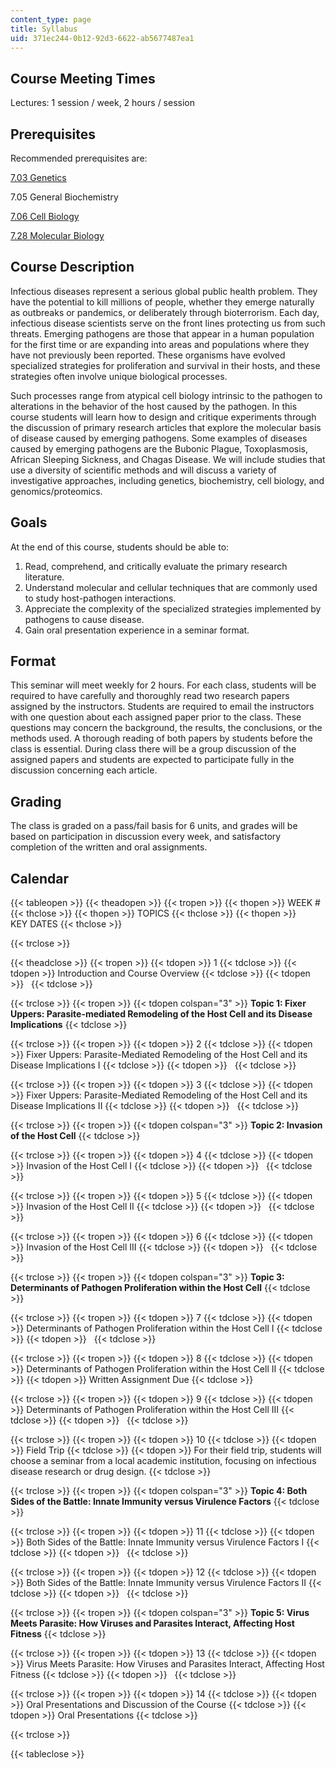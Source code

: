 ```yaml
---
content_type: page
title: Syllabus
uid: 371ec244-0b12-92d3-6622-ab5677487ea1
---
```


Course Meeting Times
--------------------

Lectures: 1 session / week, 2 hours / session

Prerequisites
-------------

Recommended prerequisites are:

[7.03 Genetics](/courses/7-03-genetics-fall-2004/)

7.05 General Biochemistry

[7.06 Cell Biology](/courses/7-06-cell-biology-spring-2007/)

[7.28 Molecular Biology](/courses/7-28-molecular-biology-spring-2005/)

Course Description
------------------

Infectious diseases represent a serious global public health problem. They have the potential to kill millions of people, whether they emerge naturally as outbreaks or pandemics, or deliberately through bioterrorism. Each day, infectious disease scientists serve on the front lines protecting us from such threats. Emerging pathogens are those that appear in a human population for the first time or are expanding into areas and populations where they have not previously been reported. These organisms have evolved specialized strategies for proliferation and survival in their hosts, and these strategies often involve unique biological processes.

Such processes range from atypical cell biology intrinsic to the pathogen to alterations in the behavior of the host caused by the pathogen. In this course students will learn how to design and critique experiments through the discussion of primary research articles that explore the molecular basis of disease caused by emerging pathogens. Some examples of diseases caused by emerging pathogens are the Bubonic Plague, Toxoplasmosis, African Sleeping Sickness, and Chagas Disease. We will include studies that use a diversity of scientific methods and will discuss a variety of investigative approaches, including genetics, biochemistry, cell biology, and genomics/proteomics.

Goals
-----

At the end of this course, students should be able to:

1.  Read, comprehend, and critically evaluate the primary research literature.
2.  Understand molecular and cellular techniques that are commonly used to study host-pathogen interactions.
3.  Appreciate the complexity of the specialized strategies implemented by pathogens to cause disease.
4.  Gain oral presentation experience in a seminar format.

Format
------

This seminar will meet weekly for 2 hours. For each class, students will be required to have carefully and thoroughly read two research papers assigned by the instructors. Students are required to email the instructors with one question about each assigned paper prior to the class. These questions may concern the background, the results, the conclusions, or the methods used. A thorough reading of both papers by students before the class is essential. During class there will be a group discussion of the assigned papers and students are expected to participate fully in the discussion concerning each article.

Grading
-------

The class is graded on a pass/fail basis for 6 units, and grades will be based on participation in discussion every week, and satisfactory completion of the written and oral assignments.

Calendar
--------

{{< tableopen >}}
{{< theadopen >}}
{{< tropen >}}
{{< thopen >}}
WEEK #
{{< thclose >}}
{{< thopen >}}
TOPICS
{{< thclose >}}
{{< thopen >}}
KEY DATES
{{< thclose >}}

{{< trclose >}}

{{< theadclose >}}
{{< tropen >}}
{{< tdopen >}}
1
{{< tdclose >}}
{{< tdopen >}}
Introduction and Course Overview
{{< tdclose >}}
{{< tdopen >}}
 
{{< tdclose >}}

{{< trclose >}}
{{< tropen >}}
{{< tdopen colspan="3" >}}
**Topic 1: Fixer Uppers: Parasite-mediated Remodeling of the Host Cell and its Disease Implications**
{{< tdclose >}}

{{< trclose >}}
{{< tropen >}}
{{< tdopen >}}
2
{{< tdclose >}}
{{< tdopen >}}
Fixer Uppers: Parasite-Mediated Remodeling of the Host Cell and its Disease Implications I
{{< tdclose >}}
{{< tdopen >}}
 
{{< tdclose >}}

{{< trclose >}}
{{< tropen >}}
{{< tdopen >}}
3
{{< tdclose >}}
{{< tdopen >}}
Fixer Uppers: Parasite-Mediated Remodeling of the Host Cell and its Disease Implications II
{{< tdclose >}}
{{< tdopen >}}
 
{{< tdclose >}}

{{< trclose >}}
{{< tropen >}}
{{< tdopen colspan="3" >}}
**Topic 2: Invasion of the Host Cell**
{{< tdclose >}}

{{< trclose >}}
{{< tropen >}}
{{< tdopen >}}
4
{{< tdclose >}}
{{< tdopen >}}
Invasion of the Host Cell I
{{< tdclose >}}
{{< tdopen >}}
 
{{< tdclose >}}

{{< trclose >}}
{{< tropen >}}
{{< tdopen >}}
5
{{< tdclose >}}
{{< tdopen >}}
Invasion of the Host Cell II
{{< tdclose >}}
{{< tdopen >}}
 
{{< tdclose >}}

{{< trclose >}}
{{< tropen >}}
{{< tdopen >}}
6
{{< tdclose >}}
{{< tdopen >}}
Invasion of the Host Cell III
{{< tdclose >}}
{{< tdopen >}}
 
{{< tdclose >}}

{{< trclose >}}
{{< tropen >}}
{{< tdopen colspan="3" >}}
**Topic 3: Determinants of Pathogen Proliferation within the Host Cell**
{{< tdclose >}}

{{< trclose >}}
{{< tropen >}}
{{< tdopen >}}
7
{{< tdclose >}}
{{< tdopen >}}
Determinants of Pathogen Proliferation within the Host Cell I
{{< tdclose >}}
{{< tdopen >}}
 
{{< tdclose >}}

{{< trclose >}}
{{< tropen >}}
{{< tdopen >}}
8
{{< tdclose >}}
{{< tdopen >}}
Determinants of Pathogen Proliferation within the Host Cell II
{{< tdclose >}}
{{< tdopen >}}
Written Assignment Due
{{< tdclose >}}

{{< trclose >}}
{{< tropen >}}
{{< tdopen >}}
9
{{< tdclose >}}
{{< tdopen >}}
Determinants of Pathogen Proliferation within the Host Cell III
{{< tdclose >}}
{{< tdopen >}}
 
{{< tdclose >}}

{{< trclose >}}
{{< tropen >}}
{{< tdopen >}}
10
{{< tdclose >}}
{{< tdopen >}}
Field Trip
{{< tdclose >}}
{{< tdopen >}}
For their field trip, students will choose a seminar from a local academic institution, focusing on infectious disease research or drug design.
{{< tdclose >}}

{{< trclose >}}
{{< tropen >}}
{{< tdopen colspan="3" >}}
**Topic 4: Both Sides of the Battle: Innate Immunity versus Virulence Factors**
{{< tdclose >}}

{{< trclose >}}
{{< tropen >}}
{{< tdopen >}}
11
{{< tdclose >}}
{{< tdopen >}}
Both Sides of the Battle: Innate Immunity versus Virulence Factors I
{{< tdclose >}}
{{< tdopen >}}
 
{{< tdclose >}}

{{< trclose >}}
{{< tropen >}}
{{< tdopen >}}
12
{{< tdclose >}}
{{< tdopen >}}
Both Sides of the Battle: Innate Immunity versus Virulence Factors II
{{< tdclose >}}
{{< tdopen >}}
 
{{< tdclose >}}

{{< trclose >}}
{{< tropen >}}
{{< tdopen colspan="3" >}}
**Topic 5: Virus Meets Parasite: How Viruses and Parasites Interact, Affecting Host Fitness**
{{< tdclose >}}

{{< trclose >}}
{{< tropen >}}
{{< tdopen >}}
13
{{< tdclose >}}
{{< tdopen >}}
Virus Meets Parasite: How Viruses and Parasites Interact, Affecting Host Fitness
{{< tdclose >}}
{{< tdopen >}}
 
{{< tdclose >}}

{{< trclose >}}
{{< tropen >}}
{{< tdopen >}}
14
{{< tdclose >}}
{{< tdopen >}}
Oral Presentations and Discussion of the Course
{{< tdclose >}}
{{< tdopen >}}
Oral Presentations
{{< tdclose >}}

{{< trclose >}}

{{< tableclose >}}